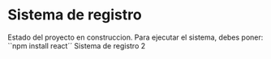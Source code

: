 <h1>Sistema de registro</h1>

Estado del proyecto en construccion.
Para ejecutar el sistema, debes poner:
``npm install react´´
Sistema de registro 2
